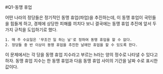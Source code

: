 #Q1-동맹 휴업

어떤 나라의 정당들은 정기적인 동맹 휴업(파업)을 추진하는데, 이 동맹 휴업이 국민들을 힘들게 하고, 경제에 상당한 피해를 끼치다
보니 결국에는 동맹 휴업 추진에 앞서 두 가지 규칙을 도입하기로 했다.

	1. 매 주 수요일은 '무조건 일 하는 날'로 정하여 동맹 휴업을 할 수 없다. 
	2. 정당들 중 반 이상이 동맹 휴업을 추진한 날에만 휴업을 할 수 있도록 한다.

이 문제에서는 각 당을 동맹 휴업 지수라고 부르는 h라는 양의 정수로 나타낼 수 있다고 하자. 동맹 휴업 지수는 한 동맹 휴업과 다음
동맹 휴업 사이의 기간을 날짜 수로 표시한 값이다. 